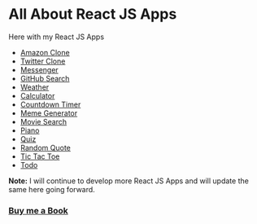 # All About React JS Apps

Here with my React JS Apps

- [Amazon Clone](https://praveenorugantitech-amaz.firebaseapp.com/)
- [Twitter Clone](https://praveenorugantitech-twitter-clone.firebaseapp.com/)
- [Messenger](https://praveenorugantitech-msg-clone.firebaseapp.com/)
- [GitHub Search](https://praveenorugantitech-github-search.firebaseapp.com/)
- [Weather](https://praveenorugantitech-weather-app.firebaseapp.com/)
- [Calculator](https://praveen-calculator-app.firebaseapp.com/)
- [Countdown Timer](https://praveencountdown-timer-app.firebaseapp.com/)
- [Meme Generator](https://praveen-meme-generator.firebaseapp.com/)
- [Movie Search](https://praveen-movie-search-app.firebaseapp.com/)
- [Piano](https://praveenorugantitech-piano-app.firebaseapp.com/)
- [Quiz](https://praveenorugantitech-quiz-app.firebaseapp.com/)
- [Random Quote](https://praveen-random-quote-app.firebaseapp.com/)
- [Tic Tac Toe](http://praveen-tic-tac-toe-app.firebaseapp.com/)
- [Todo](http://praveenorugantitech-todo-app.firebaseapp.com/)

**Note:** I will continue to develop more React JS Apps and will update the same here going forward.

### [Buy me a Book](https://bit.ly/388sUbE)




